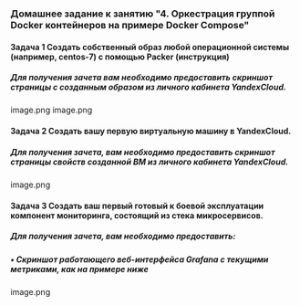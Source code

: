 ### Домашнее задание к занятию "4. Оркестрация группой Docker контейнеров на примере Docker Compose"
#### Задача 1 Создать собственный образ любой операционной системы (например, centos-7) с помощью Packer (инструкция)
##### Для получения зачета вам необходимо предоставить скриншот страницы с созданным образом из личного кабинета YandexCloud.

image.png
image.png 

#### Задача 2 Создать вашу первую виртуальную машину в YandexCloud.
##### Для получения зачета, вам необходимо предоставить cкриншот страницы свойств созданной ВМ из личного кабинета YandexCloud.

image.png

#### Задача 3 Создать ваш первый готовый к боевой эксплуатации компонент мониторинга, состоящий из стека микросервисов.
##### Для получения зачета, вам необходимо предоставить:
##### •	Скриншот работающего веб-интерфейса Grafana с текущими метриками, как на примере ниже

image.png  
